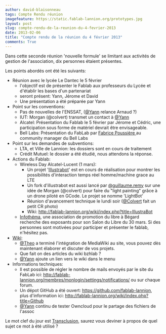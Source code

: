 ```yaml
---
author: david-blaisonneau
tags: Compte Rendu réunion
imagefeature: https://static.fablab-lannion.org/prototypes.jpg
layout: post
slug: compte-rendu-de-la-reunion-du-4-fevrier-2013
date: 2013-02-06
title: "Compte rendu de la réunion du 4 février 2013"
comments: True
---
```

Dans cette seconde réunion 'nouvelle formule' se limitant aux activités de
gestion de l'association, dix personnes étaient présentes.

Les points abordés ont été les suivants:

  * Réunion avec le lycée Le Dantec le 5 février 
    * l'objectif est de présenter le Fablab aux professeurs du Lycée et d'établir les bases d'un partenariat
    * seront présent: Yann, Jérome et David
    * Une présentation a été préparée par Yann
  * Point sur les conventions: 
    * Pas de nouvelles de l'ENSSAT, ([@Yann](http://fablab-lannion.org/membres/yann/) relance Arnaud ?)
    * IUT: Morgan (@colvert) transmet un contact à [@Yann](http://fablab-lannion.org/membres/yann/)
    * Alcatel: Présentation du Fablab le 5 février par Jérome et Cédric, une participation sous forme de matériel devrait être envisageable.
    * Bell Labs: Présentation du FabLab par [Fabrice Poussière ](https://twitter.com/Fabrice71)au community manager du Bell Labs
  * Point sur les demandes de subventions: 
    * LTA, et Ville de Lannion: les dossiers sont en cours de traitement
    * Crédit Mutuel: le dossier a été étudié, nous attendons la réponse.
  * Actions du Fablab: 
    * Wireless Day Alcatel-Lucent (1 mars): 
      * Un projet '[Illustrabot](http://fablab-lannion.org/?p=6477&preview=true "Illustrabot" )' est en cours de réalisation pour montrer les possibilités d'interaction temps réel homme/machine grace au LTE
      * Un fork d'illustrabot est aussi lancé par [@guillaume.remy](http://fablab-lannion.org/membres/guillaume.remy/) sur une idée de Morgan (@colvert) pour faire du "light painting" grâce à un drone piloté en GCode. Le projet se nomme 'LightBot'
      * Réunion d'avancement technique le lundi soir ([@Colvert](http://fablab-lannion.org/membres/colvert/) fait un petit CR photo)
      * Wiki: <http://fablab-lannion.org/wiki/index.php?title=IllustraBot>
    * [Infothéma](http://www.infothema.fr/begard-le-samedi-30-mars-2013-recherche-exposants-dans-le-domaine-du-libre-informatique-culture-creation/), une association de promotion du libre à Bégard recherche des exposants pour son Salon du Libre du 30 mars. Si des personnes sont motivées pour participer et présenter le fablab, n'hésitez pas.
  * [Wiki](http://fablab-lannion.org/wiki/index.php?title=Accueil): 
    * [@Theo](http://fablab-lannion.org/membres/theo/) a terminé l'intégration de MediaWiki au site, vous pouvez dès maintenant élaborer et discuter de vos projets.
    * Que fait on des articles du wiki bzhlab ?
    * [@Yann](http://fablab-lannion.org/membres/yann/) ajoute un lien vers le wiki dans le menu
  * Informations techniques: 
    * Il est possible de régler le nombre de mails envoyés par le site du FabLab ici: <http://fablab-lannion.org/membres/monlogin/settings/notifications/> ou sur chaque forum.
    * Un dépot GitHub a été ouvert: <https://github.com/fablab-lannion>, plus d'information ici: <http://fablab-lannion.org/wiki/index.php?title=Github>
    * [@Yann](http://fablab-lannion.org/membres/yann/) continu de tester Owncloud pour le partage des fichiers de l'assoc



Le mot clef du jour est
[Transclusion](http://fr.wiktionary.org/wiki/transclusion), saurez vous
deviner à propos de quel sujet ce mot à été utilisé ?


